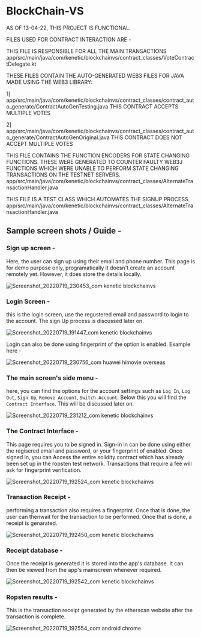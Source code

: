 # BlockChain-VS

AS OF 13-04-22, THIS PROJECT IS FUNCTIONAL.

FILES USED FOR CONTRACT INTERACTION ARE -

THIS FILE IS RESPONSIBLE FOR ALL THE MAIN TRANSACTIONS
app/src/main/java/com/kenetic/blockchainvs/contract_classes/VoteContractDelegate.kt

THESE FILES CONTAIN THE AUTO-GENERATED WEB3 FILES FOR JAVA MADE USING THE WEB3 LIBRARY:

1] app/src/main/java/com/kenetic/blockchainvs/contract_classes/contract_auto_generate/ContractAutoGenTesting.java
    THIS CONTRACT ACCEPTS MULTIPLE VOTES

2] app/src/main/java/com/kenetic/blockchainvs/contract_classes/contract_auto_generate/ContractAutoGenOriginal.java
    THIS CONTRACT DOES NOT ACCEPT MULTIPLE VOTES

THIS FILE CONTAINS THE FUNCTION ENCODERS FOR STATE CHANGING FUNCTIONS. THESE WERE GENERATED TO COUNTER FAULTY WEB3J FUNCTIONS WHICH WERE UNABLE TO PERFORM STATE CHANGING TRANSACTIONS ON THE TESTNET SERVERS.
app/src/main/java/com/kenetic/blockchainvs/contract_classes/AlternateTransactionHandler.java

THIS FILE IS A TEST CLASS WHICH AUTOMATES THE SIGNUP PROCESS.
app/src/main/java/com/kenetic/blockchainvs/contract_classes/AlternateTransactionHandler.java

## Sample screen shots / Guide -

### Sign up screen -

Here, the user can sign up using their email and phone number. This page is for demo purpose only, programatically it doesn't create an account remotely yet. However, it does store the details locally.

![Screenshot_20220719_230453_com kenetic blockchainvs](https://user-images.githubusercontent.com/94210466/179814908-4d390c72-78ce-4da6-a1b5-2e1c6fdf8306.jpg)

### Login Screen -

this is the login screen, use the regustered email and password to login to the account. The sign Up process is discussed later on.

![Screenshot_20220719_191447_com kenetic blockchainvs](https://user-images.githubusercontent.com/94210466/179783970-134c3b4d-8ccf-4024-9cd3-1c4395858c67.jpg)

Login can also be done using fingerprint of the option is enabled. Example here -

![Screenshot_20220719_230756_com huawei himovie overseas](https://user-images.githubusercontent.com/94210466/179815859-152e6e57-0180-4b7b-8a6c-708462ec038d.jpg)

### The main screen's side menu -

here, you can find the options for the account settings such as `Log In`, `Log Out`, `Sign Up`, `Remove Account`, `Switch Account`. Below this you will find the `Contract Interface`. This will be discussed later on.

![Screenshot_20220719_231212_com kenetic blockchainvs](https://user-images.githubusercontent.com/94210466/179815128-f3d0414f-23b4-4495-b4af-47a2d085ff62.jpg)

### The Contract Interface -

This page requires you to be signed in. Sign-in in can be done using either the regisered email and password, or your fingerprint of enabled. Once signed in, you can Access the entire solidity contract which has already been set up in the ropsten test network. Transactions that require a fee will ask for fingerprint verification.

![Screenshot_20220719_192524_com kenetic blockchainvs](https://user-images.githubusercontent.com/94210466/179812778-1f60bd7b-a40f-47de-a448-ac4a3a84657f.jpg)

### Transaction Receipt -

performing a transaction also requires a fingerprint. Once that is done, the user can thenwait for the transaction to be performed. Once that is done, a receipt is genarated.

![Screenshot_20220719_192450_com kenetic blockchainvs](https://user-images.githubusercontent.com/94210466/179816369-9223d97e-8e82-40d1-bbb8-9d45f3ae874f.jpg)

### Receipt database -

Once the receipt is generated it is stored into the app's database. It can then be viewed from the app's mainscreen whenever required.

![Screenshot_20220719_192542_com kenetic blockchainvs](https://user-images.githubusercontent.com/94210466/179816881-c85bb53f-8f05-4b62-8ed2-0ae67e524f1f.jpg)

### Ropsten results -

This is the transaction receipt generated by the etherscan website after the transaction is complete.

![Screenshot_20220719_192554_com android chrome](https://user-images.githubusercontent.com/94210466/179817000-ead86f31-6da4-40a5-851b-4ee170752917.jpg)
